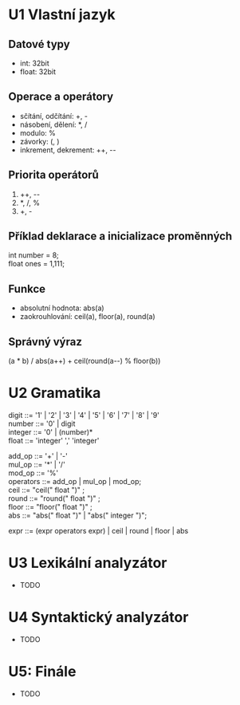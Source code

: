 # U1 Vlastní jazyk

## Datové typy
* int: 32bit
* float: 32bit

## Operace a operátory
* sčítání, odčítání: +, -
* násobení, dělení: *, /
* modulo: %
* závorky: (, )
* inkrement, dekrement: ++, --

## Priorita operátorů
1. ++, --
3. *, /, %
4. +, -

## Příklad deklarace a inicializace proměnných
int number = 8;  
float ones = 1,111;

## Funkce
* absolutní hodnota: abs(a)
* zaokrouhlování: ceil(a), floor(a), round(a)

## Správný výraz
(a * b) / abs(a++) + ceil(round(a--) % floor(b))

# U2 Gramatika
digit ::= '1' | '2' | '3' | '4' | '5' | '6' | '7' | '8' | '9'  
number ::= '0' | digit  
integer ::= '0' | (number)*  
float ::= 'integer' ',' 'integer'  
  
add_op ::= '+' | '-'  
mul_op ::= '*' | '/'  
mod_op ::= '%'  
operators ::= add_op | mul_op | mod_op;  
ceil ::= "ceil(" float ")" ;  
round ::= "round(" float ")" ;  
floor ::= "floor(" float ")" ;  
abs ::= "abs(" float ")" | "abs(" integer ")";  

expr ::= (expr operators expr) | ceil | round | floor | abs  

# U3 Lexikální analyzátor
* TODO

# U4 Syntaktický analyzátor
* TODO

# U5: Finále
* TODO
